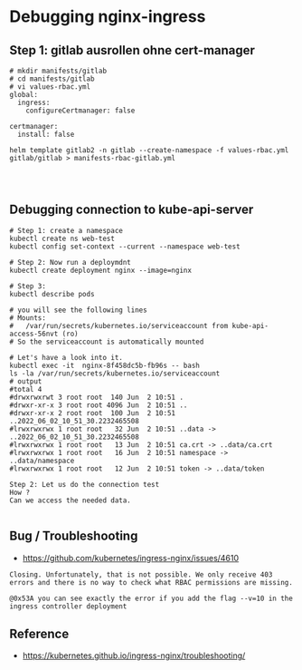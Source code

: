 # Debugging nginx-ingress

## Step 1: gitlab ausrollen ohne cert-manager 

```
# mkdir manifests/gitlab 
# cd manifests/gitlab
# vi values-rbac.yml 
global:
  ingress:
    configureCertmanager: false
    
certmanager:                                                                                         
  install: false 
```

```
helm template gitlab2 -n gitlab --create-namespace -f values-rbac.yml gitlab/gitlab > manifests-rbac-gitlab.yml 

```

```



```

## Debugging connection to kube-api-server

```
# Step 1: create a namespace 
kubectl create ns web-test 
kubectl config set-context --current --namespace web-test 

# Step 2: Now run a deploymdnt 
kubectl create deployment nginx --image=nginx

# Step 3: 
kubectl describe pods 

# you will see the following lines 
# Mounts:
#   /var/run/secrets/kubernetes.io/serviceaccount from kube-api-access-56nvt (ro)
# So the serviceaccount is automatically mounted 

# Let's have a look into it. 
kubectl exec -it  nginx-8f458dc5b-fb96s -- bash
ls -la /var/run/secrets/kubernetes.io/serviceaccount
# output 
#total 4
#drwxrwxrwt 3 root root  140 Jun  2 10:51 .
#drwxr-xr-x 3 root root 4096 Jun  2 10:51 ..
#drwxr-xr-x 2 root root  100 Jun  2 10:51 ..2022_06_02_10_51_30.2232465508
#lrwxrwxrwx 1 root root   32 Jun  2 10:51 ..data -> ..2022_06_02_10_51_30.2232465508
#lrwxrwxrwx 1 root root   13 Jun  2 10:51 ca.crt -> ..data/ca.crt
#lrwxrwxrwx 1 root root   16 Jun  2 10:51 namespace -> ..data/namespace
#lrwxrwxrwx 1 root root   12 Jun  2 10:51 token -> ..data/token

```

```
Step 2: Let us do the connection test 
How ? 
Can we access the needed data. 


```

## Bug  / Troubleshooting 

  * https://github.com/kubernetes/ingress-nginx/issues/4610

```
Closing. Unfortunately, that is not possible. We only receive 403 errors and there is no way to check what RBAC permissions are missing.

@0x53A you can see exactly the error if you add the flag --v=10 in the ingress controller deployment

```
## Reference 

  * https://kubernetes.github.io/ingress-nginx/troubleshooting/
